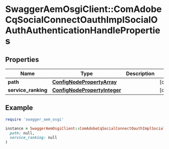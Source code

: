 # SwaggerAemOsgiClient::ComAdobeCqSocialConnectOauthImplSocialOAuthAuthenticationHandleProperties

## Properties

| Name | Type | Description | Notes |
| ---- | ---- | ----------- | ----- |
| **path** | [**ConfigNodePropertyArray**](ConfigNodePropertyArray.md) |  | [optional] |
| **service_ranking** | [**ConfigNodePropertyInteger**](ConfigNodePropertyInteger.md) |  | [optional] |

## Example

```ruby
require 'swagger_aem_osgi'

instance = SwaggerAemOsgiClient::ComAdobeCqSocialConnectOauthImplSocialOAuthAuthenticationHandleProperties.new(
  path: null,
  service_ranking: null
)
```

